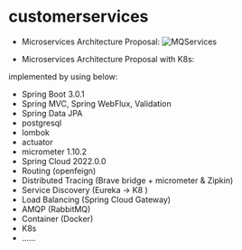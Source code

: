 # customerservices

- Microservices Architecture Proposal:
![MQServices](https://user-images.githubusercontent.com/11742710/209483141-06d54d9f-ab68-4c3d-a522-ed2dc93f881e.png)

- Microservices Architecture Proposal with K8s:


implemented by using below:

- Spring Boot 3.0.1
- Spring MVC, Spring WebFlux, Validation
- Spring Data JPA
- postgresql
- lombok
- actuator
- micrometer 1.10.2
- Spring Cloud 2022.0.0
- Routing (openfeign)
- Distributed Tracing (Brave bridge + micrometer & Zipkin)
- Service Discovery (Eureka -> K8 )
- Load Balancing (Spring Cloud Gateway)
- AMQP (RabbitMQ)
- Container (Docker)
- K8s
- ......
